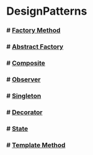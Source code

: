 # DesignPatterns

### # [Factory Method](https://github.com/AbdullahHinnawi/DesignPatterns/tree/master/FactoryMethod)
### # [Abstract Factory](https://github.com/AbdullahHinnawi/DesignPatterns/tree/master/AbstractFactory)
### # [Composite](https://github.com/AbdullahHinnawi/DesignPatterns/tree/master/Composite)
### # [Observer](https://github.com/AbdullahHinnawi/DesignPatterns/tree/master/Observer)
### # [Singleton](https://github.com/AbdullahHinnawi/DesignPatterns/tree/master/Singleton)
### # [Decorator](https://github.com/AbdullahHinnawi/DesignPatterns/tree/master/Decorator)
### # [State](https://github.com/AbdullahHinnawi/DesignPatterns/tree/master/State)
### # [Template Method](https://github.com/AbdullahHinnawi/DesignPatterns/tree/master/TemplateMethod)


